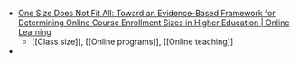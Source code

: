 - [One Size Does Not Fit All: Toward an Evidence-Based Framework for Determining Online Course Enrollment Sizes in Higher Education | Online Learning](https://olj.onlinelearningconsortium.org/index.php/olj/article/view/1534)
	- [[Class size]], [[Online programs]], [[Online teaching]]
-
